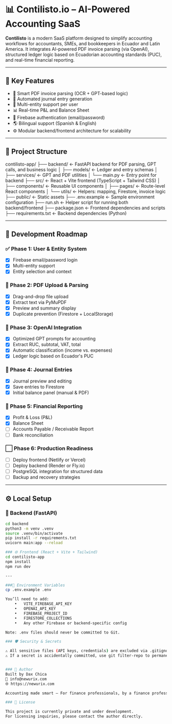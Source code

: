 # 📊 Contilisto.io – AI-Powered Accounting SaaS

**Contilisto** is a modern SaaS platform designed to simplify accounting workflows for accountants, SMEs, and bookkeepers in Ecuador and Latin America. It integrates AI-powered PDF invoice parsing (via OpenAI), structured ledger logic based on Ecuadorian accounting standards (PUC), and real-time financial reporting.

---

## 🧠 Key Features

- 📎 Smart PDF invoice parsing (OCR + GPT-based logic)
- 🧾 Automated journal entry generation
- 📂 Multi-entity support per user
- 📊 Real-time P&L and Balance Sheet
- 🔐 Firebase authentication (email/password)
- 🌎 Bilingual support (Spanish & English)
- ⚙️ Modular backend/frontend architecture for scalability

---

## 🧱 Project Structure

contilisto-app/
├── backend/              ← FastAPI backend for PDF parsing, GPT calls, and business logic
│   ├── models/           ← Ledger and entry schemas
│   ├── services/         ← GPT and PDF utilities
│   └── main.py           ← Entry point for backend
├── src/                  ← React + Vite frontend (TypeScript + Tailwind CSS)
│   ├── components/       ← Reusable UI components
│   ├── pages/            ← Route-level React components
│   └── utils/            ← Helpers: mapping, Firestore, invoice logic
├── public/               ← Static assets
├── .env.example          ← Sample environment configuration
├── run.sh                ← Helper script for running both backend/frontend
├── package.json          ← Frontend dependencies and scripts
├── requirements.txt      ← Backend dependencies (Python)

---

## 🧪 Development Roadmap

### ✅ Phase 1: User & Entity System
- [x] Firebase email/password login
- [x] Multi-entity support
- [x] Entity selection and context

### 🔄 Phase 2: PDF Upload & Parsing
- [x] Drag-and-drop file upload
- [x] Extract text via PyMuPDF
- [x] Preview and summary display
- [x] Duplicate prevention (Firestore + LocalStorage)

### 🔄 Phase 3: OpenAI Integration
- [x] Optimized GPT prompts for accounting
- [x] Extract RUC, subtotal, VAT, total
- [x] Automatic classification (income vs. expenses)
- [x] Ledger logic based on Ecuador's PUC

### 🔄 Phase 4: Journal Entries
- [x] Journal preview and editing
- [x] Save entries to Firestore
- [x] Initial balance panel (manual & PDF)

### 🔄 Phase 5: Financial Reporting
- [x] Profit & Loss (P&L)
- [x] Balance Sheet
- [ ] Accounts Payable / Receivable Report
- [ ] Bank reconciliation

### ⬜ Phase 6: Production Readiness
- [ ] Deploy frontend (Netlify or Vercel)
- [ ] Deploy backend (Render or Fly.io)
- [ ] PostgreSQL integration for structured data
- [ ] Backup and recovery strategies

---

## ⚙️ Local Setup

### 🔧 Backend (FastAPI)
```bash
cd backend
python3 -m venv .venv
source .venv/bin/activate
pip install -r requirements.txt
uvicorn main:app --reload

### 🌐 Frontend (React + Vite + Tailwind)
cd contilisto-app
npm install
npm run dev

---

###🔐 Environment Variables
cp .env.example .env

You’ll need to add:
	•	VITE_FIREBASE_API_KEY
	•	OPENAI_API_KEY
	•	FIREBASE_PROJECT_ID
	•	FIRESTORE_COLLECTIONS
	•	Any other Firebase or backend-specific config

Note: .env files should never be committed to Git.

### 🛡️ Security & Secrets

⚠️ All sensitive files (API keys, credentials) are excluded via .gitignore.
⚠️ If a secret is accidentally committed, use git filter-repo to permanently remove it before pushing.


### 👤 Author
Built by Dax Chica
📧 info@newurix.com
🌐 https://newurix.com

Accounting made smart — For finance professionals, by a finance professional.

### 📄 License

This project is currently private and under development.
For licensing inquiries, please contact the author directly.

